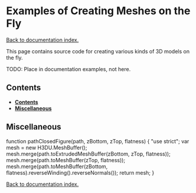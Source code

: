 # Examples of Creating Meshes on the Fly

[Back to documentation index.](index.md)

This page contains source code for creating various kinds of 3D models on the fly.

TODO: Place in documentation examples, not here.

<a id=Contents></a>
## Contents

- [**Contents**](#Contents)
- [**Miscellaneous**](#Miscellaneous)

<a id=Miscellaneous></a>
## Miscellaneous

function pathClosedFigure(path, zBottom, zTop, flatness) {
  "use strict";
  var mesh = new H3DU.MeshBuffer();
  mesh.merge(path.toExtrudedMeshBuffer(zBottom, zTop, flatness));
  mesh.merge(path.toMeshBuffer(zTop, flatness));
  mesh.merge(path.toMeshBuffer(zBottom, flatness).reverseWinding().reverseNormals());
  return mesh;
}

[Back to documentation index.](index.md)

